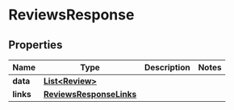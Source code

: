 

# ReviewsResponse


## Properties

| Name | Type | Description | Notes |
|------------ | ------------- | ------------- | -------------|
|**data** | [**List&lt;Review&gt;**](Review.md) |  |  |
|**links** | [**ReviewsResponseLinks**](ReviewsResponseLinks.md) |  |  |



